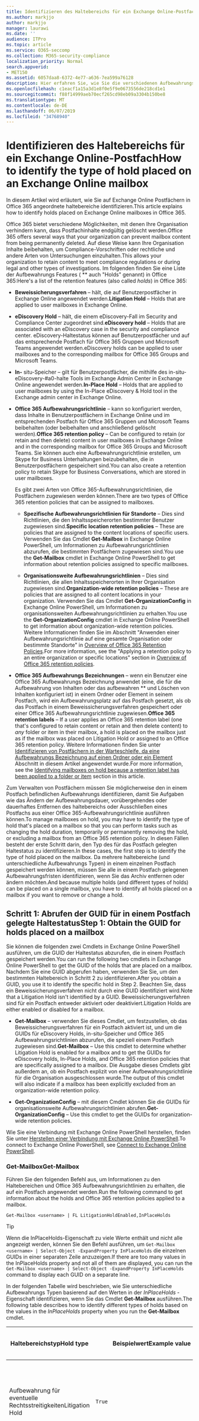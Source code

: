 ```yaml
---
title: Identifizieren des Haltebereichs für ein Exchange Online-Postfach
ms.author: markjjo
author: markjjo
manager: laurawi
ms.date: ''
audience: ITPro
ms.topic: article
ms.service: O365-seccomp
ms.collection: M365-security-compliance
localization_priority: Normal
search.appverid:
- MET150
ms.assetid: 6057daa8-6372-4e77-a636-7ea599a76128
description: Hier erfahren Sie, wie Sie die verschiedenen Aufbewahrungs Typen identifizieren können, die in einem Office 365 Postfach gespeichert werden können. Zu diesen Aufbewahrungsarten zählen Beweissicherungsverfahren, eDiscovery-Haltestatus und Office 365-Aufbewahrungsrichtlinien. Sie können auch ermitteln, ob ein Benutzer von einer unternehmensweiten Aufbewahrungsrichtlinie ausgeschlossen wurde.
ms.openlocfilehash: c1eacf1a15a3d1e8f0e5f9e0673556de218cd1e1
ms.sourcegitcommit: f88f14999aeb70ecf265cd98eb09a3304b150be8
ms.translationtype: MT
ms.contentlocale: de-DE
ms.lasthandoff: 06/07/2019
ms.locfileid: "34768940"
---
```

# <a name="how-to-identify-the-type-of-hold-placed-on-an-exchange-online-mailbox"></a><span data-ttu-id="e94b4-105">Identifizieren des Haltebereichs für ein Exchange Online-Postfach</span><span class="sxs-lookup"><span data-stu-id="e94b4-105">How to identify the type of hold placed on an Exchange Online mailbox</span></span>

<span data-ttu-id="e94b4-106">In diesem Artikel wird erläutert, wie Sie auf Exchange Online Postfächern in Office 365 angeordnete haltebereiche identifizieren.</span><span class="sxs-lookup"><span data-stu-id="e94b4-106">This article explains how to identify holds placed on Exchange Online mailboxes in Office 365.</span></span>

<span data-ttu-id="e94b4-107">Office 365 bietet verschiedene Möglichkeiten, mit denen Ihre Organisation verhindern kann, dass Postfachinhalte endgültig gelöscht werden.</span><span class="sxs-lookup"><span data-stu-id="e94b4-107">Office 365 offers several ways that your organization can prevent mailbox content from being permanently deleted.</span></span> <span data-ttu-id="e94b4-108">Auf diese Weise kann Ihre Organisation Inhalte beibehalten, um Compliance-Vorschriften oder rechtliche und andere Arten von Untersuchungen einzuhalten.</span><span class="sxs-lookup"><span data-stu-id="e94b4-108">This allows your organization to retain content to meet compliance regulations or during legal and other types of investigations.</span></span> <span data-ttu-id="e94b4-109">Im folgenden finden Sie eine Liste der Aufbewahrungs Features ( \*\* auch "Holds" genannt) in Office 365:</span><span class="sxs-lookup"><span data-stu-id="e94b4-109">Here's a list of the retention features (also called *holds*) in Office 365:</span></span>

- <span data-ttu-id="e94b4-110">**Beweissicherungsverfahren** – hält, die auf Benutzerpostfächer in Exchange Online angewendet werden.</span><span class="sxs-lookup"><span data-stu-id="e94b4-110">**Litigation Hold** – Holds that are applied to user mailboxes in Exchange Online.</span></span>

- <span data-ttu-id="e94b4-111">**eDiscovery Hold** – hält, die einem eDiscovery-Fall im Security and Compliance Center zugeordnet sind.</span><span class="sxs-lookup"><span data-stu-id="e94b4-111">**eDiscovery hold** – Holds that are associated with an eDiscovery case in the security and compliance center.</span></span> <span data-ttu-id="e94b4-112">eDiscovery-Haltestatus können auf Benutzerpostfächer und auf das entsprechende Postfach für Office 365 Gruppen und Microsoft Teams angewendet werden.</span><span class="sxs-lookup"><span data-stu-id="e94b4-112">eDiscovery holds can be applied to user mailboxes and to the corresponding mailbox for Office 365 Groups and Microsoft Teams.</span></span>

- <span data-ttu-id="e94b4-113">**In-** situ-Speicher – gilt für Benutzerpostfächer, die mithilfe des in-situ-eDiscovery-#a0-halte Tools im Exchange Admin Center in Exchange Online angewendet werden.</span><span class="sxs-lookup"><span data-stu-id="e94b4-113">**In-Place Hold** – Holds that are applied to user mailboxes by using the In-Place eDiscovery & Hold tool in the Exchange admin center in Exchange Online.</span></span>

- <span data-ttu-id="e94b4-114">**Office 365 Aufbewahrungsrichtlinie** – kann so konfiguriert werden, dass Inhalte in Benutzerpostfächern in Exchange Online und im entsprechenden Postfach für Office 365 Gruppen und Microsoft Teams beibehalten (oder beibehalten und anschließend gelöscht werden).</span><span class="sxs-lookup"><span data-stu-id="e94b4-114">**Office 365 retention policy** – Can be configured to retain (or retain and then delete) content in user mailboxes in Exchange Online and in the corresponding mailbox for Office 365 Groups and Microsoft Teams.</span></span> <span data-ttu-id="e94b4-115">Sie können auch eine Aufbewahrungsrichtlinie erstellen, um Skype for Business Unterhaltungen beizubehalten, die in Benutzerpostfächern gespeichert sind.</span><span class="sxs-lookup"><span data-stu-id="e94b4-115">You can also create a retention policy to retain Skype for Business Conversations, which are stored in user mailboxes.</span></span>

  <span data-ttu-id="e94b4-116">Es gibt zwei Arten von Office 365-Aufbewahrungsrichtlinien, die Postfächern zugewiesen werden können.</span><span class="sxs-lookup"><span data-stu-id="e94b4-116">There are two types of Office 365 retention policies that can be assigned to mailboxes.</span></span>

    - <span data-ttu-id="e94b4-117">**Spezifische Aufbewahrungsrichtlinien für Standorte** – Dies sind Richtlinien, die den Inhaltsspeicherorten bestimmter Benutzer zugewiesen sind.</span><span class="sxs-lookup"><span data-stu-id="e94b4-117">**Specific location retention policies** – These are policies that are assigned to the content locations of specific users.</span></span> <span data-ttu-id="e94b4-118">Verwenden Sie das Cmdlet **Get-Mailbox** in Exchange Online PowerShell, um Informationen zu Aufbewahrungsrichtlinien abzurufen, die bestimmten Postfächern zugewiesen sind.</span><span class="sxs-lookup"><span data-stu-id="e94b4-118">You use the **Get-Mailbox** cmdlet in Exchange Online PowerShell to get information about retention policies assigned to specific mailboxes.</span></span>

    - <span data-ttu-id="e94b4-119">**Organisationsweite Aufbewahrungsrichtlinien** – Dies sind Richtlinien, die allen Inhaltsspeicherorten in Ihrer Organisation zugewiesen sind.</span><span class="sxs-lookup"><span data-stu-id="e94b4-119">**Organization-wide retention policies** – These are policies that are assigned to all content locations in your organization.</span></span> <span data-ttu-id="e94b4-120">Verwenden Sie das Cmdlet **Get-OrganizationConfig** in Exchange Online PowerShell, um Informationen zu organisationsweiten Aufbewahrungsrichtlinien zu erhalten.</span><span class="sxs-lookup"><span data-stu-id="e94b4-120">You use the **Get-OrganizationConfig** cmdlet in Exchange Online PowerShell to get information about organization-wide retention policies.</span></span>
  <span data-ttu-id="e94b4-121">Weitere Informationen finden Sie im Abschnitt "Anwenden einer Aufbewahrungsrichtlinie auf eine gesamte Organisation oder bestimmte Standorte" in [Overview of Office 365 Retention Policies](retention-policies.md#applying-a-retention-policy-to-an-entire-organization-or-specific-locations).</span><span class="sxs-lookup"><span data-stu-id="e94b4-121">For more information, see the "Applying a retention policy to an entire organization or specific locations" section in [Overview of Office 365 retention policies](retention-policies.md#applying-a-retention-policy-to-an-entire-organization-or-specific-locations).</span></span>

- <span data-ttu-id="e94b4-122">**Office 365 Aufbewahrungs Bezeichnungen** – wenn ein Benutzer eine Office 365 Aufbewahrungs Bezeichnung anwendet (eine, die für die Aufbewahrung von Inhalten oder das aufbewahren \*\* und Löschen von Inhalten konfiguriert ist) in einem Ordner oder Element in seinem Postfach, wird ein Aufbewahrungsplatz auf das Postfach gesetzt, als ob das Postfach in einem Beweissicherungsverfahren gespeichert oder einer Office 365 Aufbewahrungsrichtlinie zugewiesen.</span><span class="sxs-lookup"><span data-stu-id="e94b4-122">**Office 365 retention labels** – If a user applies an Office 365 retention label (one that's configured to retain content or retain and then delete content) to *any* folder or item in their mailbox, a hold is placed on the mailbox just as if the mailbox was placed on Litigation Hold or assigned to an Office 365 retention policy.</span></span> <span data-ttu-id="e94b4-123">Weitere Informationen finden Sie unter [Identifizieren von Postfächern in der Warteschleife, da eine Aufbewahrungs Bezeichnung auf einen Ordner oder ein Element](#identifying-mailboxes-on-hold-because-a-retention-label-has-been-applied-to-a-folder-or-item) Abschnitt in diesem Artikel angewendet wurde.</span><span class="sxs-lookup"><span data-stu-id="e94b4-123">For more information, see the [Identifying mailboxes on hold because a retention label has been applied to a folder or item](#identifying-mailboxes-on-hold-because-a-retention-label-has-been-applied-to-a-folder-or-item) section in this article.</span></span>

<span data-ttu-id="e94b4-124">Zum Verwalten von Postfächern müssen Sie möglicherweise den in einem Postfach befindlichen Aufbewahrungs identifizieren, damit Sie Aufgaben wie das Ändern der Aufbewahrungsdauer, vorübergehendes oder dauerhaftes Entfernen des haltebereichs oder Ausschließen eines Postfachs aus einer Office 365-Aufbewahrungsrichtlinie ausführen können.</span><span class="sxs-lookup"><span data-stu-id="e94b4-124">To manage mailboxes on hold, you may have to identify the type of hold that's placed on a mailbox so that you can perform tasks such as changing the hold duration, temporarily or permanently removing the hold, or excluding a mailbox from an Office 365 retention policy.</span></span> <span data-ttu-id="e94b4-125">In diesen Fällen besteht der erste Schritt darin, den Typ des für das Postfach gelegten Haltestatus zu identifizieren.</span><span class="sxs-lookup"><span data-stu-id="e94b4-125">In these cases, the first step is to identify the type of hold placed on the mailbox.</span></span> <span data-ttu-id="e94b4-126">Da mehrere haltebereiche (und unterschiedliche Aufbewahrungs Typen) in einem einzelnen Postfach gespeichert werden können, müssen Sie alle in einem Postfach gelegenen Aufbewahrungsfristen identifizieren, wenn Sie das Archiv entfernen oder ändern möchten.</span><span class="sxs-lookup"><span data-stu-id="e94b4-126">And because multiple holds (and different types of holds) can be placed on a single mailbox, you have to identify all holds placed on a mailbox if you want to remove or change a hold.</span></span>

## <a name="step-1-obtain-the-guid-for-holds-placed-on-a-mailbox"></a><span data-ttu-id="e94b4-127">Schritt 1: Abrufen der GUID für in einem Postfach gelegte Haltestatus</span><span class="sxs-lookup"><span data-stu-id="e94b4-127">Step 1: Obtain the GUID for holds placed on a mailbox</span></span>

<span data-ttu-id="e94b4-128">Sie können die folgenden zwei Cmdlets in Exchange Online PowerShell ausführen, um die GUID der Haltestatus abzurufen, die in einem Postfach gespeichert werden.</span><span class="sxs-lookup"><span data-stu-id="e94b4-128">You can run the following two cmdlets in Exchange Online PowerShell to get the GUID of the holds that are placed on a mailbox.</span></span> <span data-ttu-id="e94b4-129">Nachdem Sie eine GUID abgerufen haben, verwenden Sie Sie, um den bestimmten Haltebereich in Schritt 2 zu identifizieren.</span><span class="sxs-lookup"><span data-stu-id="e94b4-129">After you obtain a GUID, you use it to identify the specific hold in Step 2.</span></span> <span data-ttu-id="e94b4-130">Beachten Sie, dass ein Beweissicherungsverfahren nicht durch eine GUID identifiziert wird.</span><span class="sxs-lookup"><span data-stu-id="e94b4-130">Note that a Litigation Hold isn't identified by a GUID.</span></span> <span data-ttu-id="e94b4-131">Beweissicherungsverfahren sind für ein Postfach entweder aktiviert oder deaktiviert.</span><span class="sxs-lookup"><span data-stu-id="e94b4-131">Litigation Holds are either enabled or disabled for a mailbox.</span></span>

- <span data-ttu-id="e94b4-132">**Get-Mailbox** – verwenden Sie dieses Cmdlet, um festzustellen, ob das Beweissicherungsverfahren für ein Postfach aktiviert ist, und um die GUIDs für eDiscovery Holds, in-situ-Speicher und Office 365 Aufbewahrungsrichtlinien abzurufen, die speziell einem Postfach zugewiesen sind.</span><span class="sxs-lookup"><span data-stu-id="e94b4-132">**Get-Mailbox** – Use this cmdlet to determine whether Litigation Hold is enabled for a mailbox and to get the GUIDs for eDiscovery holds, In-Place Holds, and Office 365 retention policies that are specifically assigned to a mailbox.</span></span> <span data-ttu-id="e94b4-133">Die Ausgabe dieses Cmdlets gibt außerdem an, ob ein Postfach explizit von einer Aufbewahrungsrichtlinie für die Organisation ausgeschlossen wurde.</span><span class="sxs-lookup"><span data-stu-id="e94b4-133">The output of this cmdlet will also indicate if a mailbox has been explicitly excluded from an organization-wide retention policy.</span></span>

- <span data-ttu-id="e94b4-134">**Get-OrganizationConfig** – mit diesem Cmdlet können Sie die GUIDs für organisationsweite Aufbewahrungsrichtlinien abrufen.</span><span class="sxs-lookup"><span data-stu-id="e94b4-134">**Get-OrganizationConfig** – Use this cmdlet to get the GUIDs for organization-wide retention policies.</span></span>

<span data-ttu-id="e94b4-135">Wie Sie eine Verbindung mit Exchange Online PowerShell herstellen, finden Sie unter [Herstellen einer Verbindung mit Exchange Online PowerShell](https://docs.microsoft.com/powershell/exchange/exchange-online/connect-to-exchange-online-powershell/connect-to-exchange-online-powershell?view=exchange-ps).</span><span class="sxs-lookup"><span data-stu-id="e94b4-135">To connect to Exchange Online PowerShell, see [Connect to Exchange Online PowerShell](https://docs.microsoft.com/powershell/exchange/exchange-online/connect-to-exchange-online-powershell/connect-to-exchange-online-powershell?view=exchange-ps).</span></span>

### <a name="get-mailbox"></a><span data-ttu-id="e94b4-136">Get-Mailbox</span><span class="sxs-lookup"><span data-stu-id="e94b4-136">Get-Mailbox</span></span>

<span data-ttu-id="e94b4-137">Führen Sie den folgenden Befehl aus, um Informationen zu den Haltebereichen und Office 365 Aufbewahrungsrichtlinien zu erhalten, die auf ein Postfach angewendet werden.</span><span class="sxs-lookup"><span data-stu-id="e94b4-137">Run the following command to get information about the holds and Office 365 retention policies applied to a mailbox.</span></span>

```
Get-Mailbox <username> | FL LitigationHoldEnabled,InPlaceHolds
```

> [!TIP]
> <span data-ttu-id="e94b4-138">Wenn die InPlaceHolds-Eigenschaft zu viele Werte enthält und nicht alle angezeigt werden, können Sie den Befehl ausführen, um `Get-Mailbox <username> | Select-Object -ExpandProperty InPlaceHolds` die einzelnen GUIDs in einer separaten Zeile anzuzeigen.</span><span class="sxs-lookup"><span data-stu-id="e94b4-138">If there are too many values in the InPlaceHolds property and not all of them are displayed, you can run the `Get-Mailbox <username> | Select-Object -ExpandProperty InPlaceHolds` command to display each GUID on a separate line.</span></span>

<span data-ttu-id="e94b4-139">In der folgenden Tabelle wird beschrieben, wie Sie unterschiedliche Aufbewahrungs Typen basierend auf den Werten in der *InPlaceHolds* -Eigenschaft identifizieren, wenn Sie das Cmdlet **Get-Mailbox** ausführen.</span><span class="sxs-lookup"><span data-stu-id="e94b4-139">The following table describes how to identify different types of holds based on the values in the *InPlaceHolds* property when you run the **Get-Mailbox** cmdlet.</span></span>


|<span data-ttu-id="e94b4-140">Haltebereichstyp</span><span class="sxs-lookup"><span data-stu-id="e94b4-140">Hold type</span></span>  |<span data-ttu-id="e94b4-141">Beispielwert</span><span class="sxs-lookup"><span data-stu-id="e94b4-141">Example value</span></span>  |<span data-ttu-id="e94b4-142">Vorgehensweise zum Identifizieren des Haltestatus</span><span class="sxs-lookup"><span data-stu-id="e94b4-142">How to identify the hold</span></span>  |
|---------|---------|---------|
|<span data-ttu-id="e94b4-143">Aufbewahrung für eventuelle Rechtsstreitigkeiten</span><span class="sxs-lookup"><span data-stu-id="e94b4-143">Litigation Hold</span></span>     |    `True`     |     <span data-ttu-id="e94b4-144">Das Beweissicherungsverfahren ist für ein Postfach aktiviert, wenn die *LitigationHoldEnabled* - `True`Eigenschaft auf festgelegt ist.</span><span class="sxs-lookup"><span data-stu-id="e94b4-144">Litigation Hold is enabled for a mailbox when the *LitigationHoldEnabled* property is set to `True`.</span></span>    |
|<span data-ttu-id="e94b4-145">eDiscovery-Aufbewahrung</span><span class="sxs-lookup"><span data-stu-id="e94b4-145">eDiscovery hold</span></span>     |  `UniH7d895d48-7e23-4a8d-8346-533c3beac15d`       |   <span data-ttu-id="e94b4-146">Die *InPlaceHolds-Eigenschaft* enthält die GUID aller Halterungen, die einem eDiscovery-Fall im Security and Compliance Center zugeordnet sind.</span><span class="sxs-lookup"><span data-stu-id="e94b4-146">The *InPlaceHolds property* contains the GUID of any hold associated with an eDiscovery case in the security and compliance center.</span></span> <span data-ttu-id="e94b4-147">Sie können feststellen, dass es sich um einen eDiscovery-Speicher handelt `UniH` , da die GUID mit dem Präfix beginnt (das einen einheitlichen Haltestatus bezeichnet).</span><span class="sxs-lookup"><span data-stu-id="e94b4-147">You can tell this is an eDiscovery hold because the GUID starts with the `UniH` prefix (which denotes a Unified Hold).</span></span>      |
|<span data-ttu-id="e94b4-148">Compliance-Archiv</span><span class="sxs-lookup"><span data-stu-id="e94b4-148">In-Place Hold</span></span>     |     `c0ba3ce811b6432a8751430937152491` <br/> <span data-ttu-id="e94b4-149">oder</span><span class="sxs-lookup"><span data-stu-id="e94b4-149">or</span></span> <br/> `cld9c0a984ca74b457fbe4504bf7d3e00de`  |     <span data-ttu-id="e94b4-150">Die *InPlaceHolds* -Eigenschaft enthält die GUID des in-situ-Speichers, der im Postfach platziert wird.</span><span class="sxs-lookup"><span data-stu-id="e94b4-150">The *InPlaceHolds* property contains the GUID of the In-Place Hold that's placed on the mailbox.</span></span> <span data-ttu-id="e94b4-151">Sie können feststellen, dass es sich um einen in-situ-Speicher handelt, da die GUID entweder nicht mit einem `cld` Präfix beginnt oder mit dem Präfix beginnt.</span><span class="sxs-lookup"><span data-stu-id="e94b4-151">You can tell this is an In-Place Hold because the GUID either doesn't start with a prefix or it starts with the `cld` prefix.</span></span>     |
|<span data-ttu-id="e94b4-152">Office 365 Aufbewahrungsrichtlinie, die speziell auf das Postfach angewendet wird</span><span class="sxs-lookup"><span data-stu-id="e94b4-152">Office 365 retention policy specifically applied to the mailbox</span></span>     |    `mbxcdbbb86ce60342489bff371876e7f224:1` <br/> <span data-ttu-id="e94b4-153">oder</span><span class="sxs-lookup"><span data-stu-id="e94b4-153">or</span></span> <br/> `skp127d7cf1076947929bf136b7a2a8c36f:3`     |     <span data-ttu-id="e94b4-154">Die InPlaceHolds-Eigenschaft enthält GUIDs einer bestimmten Aufbewahrungsrichtlinie für Standorte, die auf das Postfach angewendet wird.</span><span class="sxs-lookup"><span data-stu-id="e94b4-154">The InPlaceHolds property contains GUIDs of any specific location retention policy that's applied to the mailbox.</span></span> <span data-ttu-id="e94b4-155">Sie können Aufbewahrungsrichtlinien identifizieren, da die GUID mit `mbx` dem oder `skp` dem Präfix beginnt.</span><span class="sxs-lookup"><span data-stu-id="e94b4-155">You can identify retention policies because the GUID starts with the `mbx` or the `skp` prefix.</span></span> <span data-ttu-id="e94b4-156">Das `skp` Präfix gibt an, dass die Aufbewahrungsrichtlinie auf Skype for Business Unterhaltungen im Postfach des Benutzers angewendet wird.</span><span class="sxs-lookup"><span data-stu-id="e94b4-156">The `skp` prefix indicates that the retention policy is applied to Skype for Business conversations in the user's mailbox.</span></span>    |
|<span data-ttu-id="e94b4-157">Von einer organisationsweiten Office 365 Aufbewahrungsrichtlinie ausgeschlossen</span><span class="sxs-lookup"><span data-stu-id="e94b4-157">Excluded from an organization-wide Office 365 retention policy</span></span>     |   `-mbxe9b52bf7ab3b46a286308ecb29624696`      |     <span data-ttu-id="e94b4-158">Wenn ein Postfach aus einer organisationsweiten Office 365 Aufbewahrungsrichtlinie ausgeschlossen wird, wird die GUID für die Aufbewahrungsrichtlinie, von der das Postfach ausgeschlossen wird, in der InPlaceHolds-Eigenschaft angezeigt `-mbx` und durch das Präfix identifiziert.</span><span class="sxs-lookup"><span data-stu-id="e94b4-158">If a mailbox is excluded from an organization-wide Office 365 retention policy, the GUID for the retention policy the mailbox is excluded from is displayed in the InPlaceHolds property and is identified by the `-mbx` prefix.</span></span>    |

### <a name="get-organizationconfig"></a><span data-ttu-id="e94b4-159">Get-OrganizationConfig</span><span class="sxs-lookup"><span data-stu-id="e94b4-159">Get-OrganizationConfig</span></span>
<span data-ttu-id="e94b4-160">Wenn die *InPlaceHolds* -Eigenschaft beim Ausführen des Cmdlets **Get-Mailbox** leer ist, kann es möglicherweise eine oder mehrere organisationsweite Office 365 Aufbewahrungsrichtlinien auf das Postfach angewendet werden.</span><span class="sxs-lookup"><span data-stu-id="e94b4-160">If the *InPlaceHolds* property is empty when you run the **Get-Mailbox** cmdlet, there still may be one or more organization-wide Office 365 retention policies applied to the mailbox.</span></span> <span data-ttu-id="e94b4-161">Führen Sie den folgenden Befehl in Exchange Online PowerShell aus, um eine Liste von GUIDs für organisationsweite Office 365-Aufbewahrungsrichtlinien abzurufen.</span><span class="sxs-lookup"><span data-stu-id="e94b4-161">Run the following command in Exchange Online PowerShell to get a list of GUIDs for organization-wide Office 365 retention policies.</span></span>

```
Get-OrganizationConfig | FL InPlaceHolds
```

> [!TIP]
> <span data-ttu-id="e94b4-162">Wenn die InPlaceHolds-Eigenschaft zu viele Werte enthält und nicht alle angezeigt werden, können Sie den Befehl ausführen, um `Get-OrganizationConfig | Select-Object -ExpandProperty InPlaceHolds` die einzelnen GUIDs in einer separaten Zeile anzuzeigen.</span><span class="sxs-lookup"><span data-stu-id="e94b4-162">If there are too many values in the InPlaceHolds property and not all of them are displayed, you can run the `Get-OrganizationConfig | Select-Object -ExpandProperty InPlaceHolds` command to display each GUID on a separate line.</span></span>

<span data-ttu-id="e94b4-163">In der folgenden Tabelle werden die unterschiedlichen Typen von organisationsweiten Haltebereichen beschrieben, und Sie können jeden Typ basierend auf den in der *InPlaceHolds* -Eigenschaft enthaltenen GUIDs identifizieren, wenn Sie das Cmdlet **Get-OrganizationConfig** ausführen.</span><span class="sxs-lookup"><span data-stu-id="e94b4-163">The following table describes the different types of organization-wide holds and how to identify each type based on the GUIDs contained in *InPlaceHolds* property when you run the **Get-OrganizationConfig** cmdlet.</span></span>


|<span data-ttu-id="e94b4-164">Haltebereichstyp</span><span class="sxs-lookup"><span data-stu-id="e94b4-164">Hold type</span></span>  |<span data-ttu-id="e94b4-165">Beispielwert</span><span class="sxs-lookup"><span data-stu-id="e94b4-165">Example value</span></span>  |<span data-ttu-id="e94b4-166">Beschreibung</span><span class="sxs-lookup"><span data-stu-id="e94b4-166">Description</span></span>  |
|---------|---------|---------|
|<span data-ttu-id="e94b4-167">Office 365 von Aufbewahrungsrichtlinien, die auf Exchange-Postfächer, öffentliche Exchange-Ordner und Chats von Teams angewendet werden</span><span class="sxs-lookup"><span data-stu-id="e94b4-167">Office 365 retention policies applied to Exchange mailboxes, Exchange public folders, and Teams chats</span></span>    |      `mbx7cfb30345d454ac0a989ab3041051209:2`   |   <span data-ttu-id="e94b4-168">Organisationsweite Aufbewahrungsrichtlinien, die auf Exchange-Postfächer, öffentliche Exchange-Ordner und 1xN-Chats in Microsoft Teams angewendet werden, werden durch `mbx` GUIDs identifiziert, die mit dem Präfix beginnen.</span><span class="sxs-lookup"><span data-stu-id="e94b4-168">Organization-wide retention policies applied to Exchange mailboxes, Exchange public folders, and 1xN chats in Microsoft Teams are identified by GUIDs that start with the `mbx` prefix.</span></span> <span data-ttu-id="e94b4-169">Hinweis 1xN-Chats werden im Postfach der einzelnen Chat Teilnehmer gespeichert.</span><span class="sxs-lookup"><span data-stu-id="e94b4-169">Note 1xN chats are stored in the mailbox of the individual chat participants.</span></span>      |
|<span data-ttu-id="e94b4-170">Office 365-Aufbewahrungsrichtlinie, die auf Office 365 Gruppen und Teams Kanal Nachrichten angewendet wird</span><span class="sxs-lookup"><span data-stu-id="e94b4-170">Office 365 retention policy applied to Office 365 Groups and Teams channel messages</span></span>     |   `grp1a0a132ee8944501a4bb6a452ec31171:3`      |    <span data-ttu-id="e94b4-171">Organisationsweite Aufbewahrungsrichtlinien, die auf Office 365 Gruppen und Kanal Nachrichten in Microsoft Teams angewendet werden, werden durch GUIDs identifiziert `grp` , die mit dem Präfix beginnen.</span><span class="sxs-lookup"><span data-stu-id="e94b4-171">Organization-wide retention policies applied to Office 365 groups and channel messages in Microsoft Teams are identified by GUIDs that start with the `grp` prefix.</span></span> <span data-ttu-id="e94b4-172">Hinweis Kanal Nachrichten werden im Gruppenpostfach gespeichert, das einem Microsoft-Team zugeordnet ist.</span><span class="sxs-lookup"><span data-stu-id="e94b4-172">Note channel messages are stored in the group mailbox that is associated with a Microsoft Team.</span></span>     |

<span data-ttu-id="e94b4-173">Weitere Informationen zu Aufbewahrungsrichtlinien, die auf Microsoft Teams angewendet werden, finden Sie im Abschnitt "Teams-Standort" unter [Übersicht über Aufbewahrungsrichtlinien](retention-policies.md#applying-a-retention-policy-to-an-entire-organization-or-specific-locations).</span><span class="sxs-lookup"><span data-stu-id="e94b4-173">For more information retention policies applied to Microsoft Teams, see the "Teams location" section [Overview of retention policies](retention-policies.md#applying-a-retention-policy-to-an-entire-organization-or-specific-locations).</span></span>

### <a name="understanding-the-format-of-the-inplaceholds-value-for-retention-policies"></a><span data-ttu-id="e94b4-174">Grundlegendes zum Format des InPlaceHolds-Werts für Aufbewahrungsrichtlinien</span><span class="sxs-lookup"><span data-stu-id="e94b4-174">Understanding the format of the InPlaceHolds value for retention policies</span></span>

<span data-ttu-id="e94b4-175">Zusätzlich zum Präfix (MBX, SKP oder GRP), das ein Element in der InPlaceHolds-Eigenschaft als Office 365 Aufbewahrungsrichtlinie identifiziert, enthält der Wert auch ein Suffix, das den Typ der Aufbewahrungsaktion identifiziert, die für die Richtlinie konfiguriert ist.</span><span class="sxs-lookup"><span data-stu-id="e94b4-175">In addition to the prefix (mbx, skp, or grp) that identifies an item in the InPlaceHolds property as an Office 365 retention policy, the value also contains a suffix that identifies the type of retention action that's configured for the policy.</span></span> <span data-ttu-id="e94b4-176">Beispielsweise wird das Aktions Suffix in den folgenden Beispielen fett dargestellt:</span><span class="sxs-lookup"><span data-stu-id="e94b4-176">For example, the action suffix is highlighted in bold type in the following examples:</span></span>

   <span data-ttu-id="e94b4-177">`skp127d7cf1076947929bf136b7a2a8c36f`**: 1**</span><span class="sxs-lookup"><span data-stu-id="e94b4-177">`skp127d7cf1076947929bf136b7a2a8c36f`**:1**</span></span>

   <span data-ttu-id="e94b4-178">`mbx7cfb30345d454ac0a989ab3041051209`**: 2**</span><span class="sxs-lookup"><span data-stu-id="e94b4-178">`mbx7cfb30345d454ac0a989ab3041051209`**:2**</span></span>

   <span data-ttu-id="e94b4-179">`grp1a0a132ee8944501a4bb6a452ec31171`**: 3**</span><span class="sxs-lookup"><span data-stu-id="e94b4-179">`grp1a0a132ee8944501a4bb6a452ec31171`**:3**</span></span>

<span data-ttu-id="e94b4-180">In der folgenden Tabelle werden die drei möglichen Aufbewahrungsaktionen definiert:</span><span class="sxs-lookup"><span data-stu-id="e94b4-180">The following table defines the three possible retention actions:</span></span>

|<span data-ttu-id="e94b4-181">Wert</span><span class="sxs-lookup"><span data-stu-id="e94b4-181">Value</span></span>  |<span data-ttu-id="e94b4-182">Beschreibung</span><span class="sxs-lookup"><span data-stu-id="e94b4-182">Description</span></span>  |
|---------|---------|
|<span data-ttu-id="e94b4-183">**1**</span><span class="sxs-lookup"><span data-stu-id="e94b4-183">**1**</span></span>     | <span data-ttu-id="e94b4-184">Gibt an, dass die Aufbewahrungsrichtlinie zum Löschen von Elementen konfiguriert ist.</span><span class="sxs-lookup"><span data-stu-id="e94b4-184">Indicates the retention policy is configured to delete items.</span></span> <span data-ttu-id="e94b4-185">Die Richtlinie behält keine Elemente bei.</span><span class="sxs-lookup"><span data-stu-id="e94b4-185">The policy doesn't retain items.</span></span>        |
|<span data-ttu-id="e94b4-186">**2**</span><span class="sxs-lookup"><span data-stu-id="e94b4-186">**2**</span></span>    |    <span data-ttu-id="e94b4-187">Gibt an, dass die Aufbewahrungsrichtlinie zum Speichern von Elementen konfiguriert ist.</span><span class="sxs-lookup"><span data-stu-id="e94b4-187">Indicates the retention policy is configured to hold items.</span></span> <span data-ttu-id="e94b4-188">Die Richtlinie löscht keine Elemente nach Ablauf des Aufbewahrungszeitraums.</span><span class="sxs-lookup"><span data-stu-id="e94b4-188">The policy doesn't delete items after the retention period expires.</span></span>     |
|<span data-ttu-id="e94b4-189">**3**</span><span class="sxs-lookup"><span data-stu-id="e94b4-189">**3**</span></span>     |   <span data-ttu-id="e94b4-190">Gibt an, dass die Aufbewahrungsrichtlinie so konfiguriert ist, dass Sie Elemente aufbewahrt und anschließend nach Ablauf des Aufbewahrungszeitraums gelöscht wird.</span><span class="sxs-lookup"><span data-stu-id="e94b4-190">Indicates the retention policy is configured to hold items and then delete them after the retention period expires.</span></span>      |

<span data-ttu-id="e94b4-191">Weitere Informationen zu Aufbewahrungsaktionen finden Sie im Abschnitt "Aufbewahrung von Inhalten für einen bestimmten Zeitraum" in Übersicht über [Aufbewahrungsrichtlinien](retention-policies.md#retaining-content-for-a-specific-period-of-time).</span><span class="sxs-lookup"><span data-stu-id="e94b4-191">For more information about retention actions, see the "Retaining content for a specific period of time" section in [Overview of retention policies](retention-policies.md#retaining-content-for-a-specific-period-of-time).</span></span>
   
## <a name="step-2-use-the-guid-to-identify-the-hold"></a><span data-ttu-id="e94b4-192">Schritt 2: Verwenden der GUID zum Identifizieren des Haltestatus</span><span class="sxs-lookup"><span data-stu-id="e94b4-192">Step 2: Use the GUID to identify the hold</span></span>

<span data-ttu-id="e94b4-193">Nachdem Sie die GUID für einen auf ein Postfach angewendeten Haltestatus abgerufen haben, besteht der nächste Schritt darin, diese GUID zum Identifizieren des Haltestatus zu verwenden.</span><span class="sxs-lookup"><span data-stu-id="e94b4-193">After you obtain the GUID for a hold that is applied to a mailbox, the next step is to use that GUID to identify the hold.</span></span> <span data-ttu-id="e94b4-194">In den folgenden Abschnitten wird gezeigt, wie Sie den Namen des Haltestatus (und andere Informationen) mithilfe der Hold-GUID identifizieren.</span><span class="sxs-lookup"><span data-stu-id="e94b4-194">The following sections show how to identify the name of the hold (and other information) by using the hold GUID.</span></span>

### <a name="ediscovery-holds"></a><span data-ttu-id="e94b4-195">eDiscovery-Aufbewahrung</span><span class="sxs-lookup"><span data-stu-id="e94b4-195">eDiscovery holds</span></span>

<span data-ttu-id="e94b4-196">Führen Sie die folgenden Befehle in Security #a0 Compliance Center PowerShell aus, um einen eDiscovery-Speicher zu identifizieren, der auf das Postfach angewendet wird.</span><span class="sxs-lookup"><span data-stu-id="e94b4-196">Run the following commands in Security & Compliance Center PowerShell to identify an eDiscovery hold that's applied to the mailbox.</span></span> <span data-ttu-id="e94b4-197">Verwenden Sie die GUID (ohne das UniH-Präfix) für den eDiscovery-Haltebereich, den Sie in Schritt 1 identifiziert haben.</span><span class="sxs-lookup"><span data-stu-id="e94b4-197">Use the GUID (not including the UniH prefix) for the eDiscovery hold that you identified in Step 1.</span></span> <span data-ttu-id="e94b4-198">Der erste Befehl erstellt eine Variable, die Informationen zum Haltestatus enthält.</span><span class="sxs-lookup"><span data-stu-id="e94b4-198">The first command creates a variable that contains information about the hold.</span></span> <span data-ttu-id="e94b4-199">Diese Variable wird in den anderen Befehlen verwendet.</span><span class="sxs-lookup"><span data-stu-id="e94b4-199">This variable is used in the other commands.</span></span> <span data-ttu-id="e94b4-200">Der zweite Befehl zeigt den Namen des eDiscovery-Falls an, dem der Haltebereich zugeordnet ist.</span><span class="sxs-lookup"><span data-stu-id="e94b4-200">The second command displays the name of the eDiscovery case the hold is associated with.</span></span> <span data-ttu-id="e94b4-201">Der dritte Befehl zeigt den Namen des Haltestatus und eine Liste der Postfächer an, für die der Aufbewahrungsplatz gilt.</span><span class="sxs-lookup"><span data-stu-id="e94b4-201">The third command displays the name of the hold and a list of the mailboxes the hold applies to.</span></span>

```
$CaseHold = Get-CaseHoldPolicy <hold GUID without prefix>
```

```
Get-ComplianceCase $CaseHold.CaseId | FL Name
```

```
$CaseHold | FL Name,ExchangeLocation
```

<span data-ttu-id="e94b4-202">Informationen zum Herstellen einer Verbindung mit Security #a0 Compliance Center PowerShell finden Sie unter [Connect to Security #a1 Compliance Center PowerShell](https://docs.microsoft.com/powershell/exchange/office-365-scc/connect-to-scc-powershell/connect-to-scc-powershell?view=exchange-ps).</span><span class="sxs-lookup"><span data-stu-id="e94b4-202">To connect to Security & Compliance Center PowerShell, see  [Connect to Security & Compliance Center PowerShell](https://docs.microsoft.com/powershell/exchange/office-365-scc/connect-to-scc-powershell/connect-to-scc-powershell?view=exchange-ps).</span></span>

### <a name="in-place-holds"></a><span data-ttu-id="e94b4-203">In-Situ-Speicher</span><span class="sxs-lookup"><span data-stu-id="e94b4-203">In-Place Holds</span></span>

<span data-ttu-id="e94b4-204">Führen Sie den folgenden Befehl in Exchange Online PowerShell aus, um den in-situ-Speicher zu identifizieren, der auf das Postfach angewendet wird.</span><span class="sxs-lookup"><span data-stu-id="e94b4-204">Run the following command in Exchange Online PowerShell to identify the In-Place Hold that's applied to the mailbox.</span></span> <span data-ttu-id="e94b4-205">Verwenden Sie die GUID für den in-situ-Speicher, den Sie in Schritt 1 identifiziert haben.</span><span class="sxs-lookup"><span data-stu-id="e94b4-205">Use the GUID for the In-Place Hold that you identified in Step 1.</span></span> <span data-ttu-id="e94b4-206">Der Befehl zeigt den Namen des Haltestatus und eine Liste der Postfächer an, für die der Aufbewahrungsplatz gilt.</span><span class="sxs-lookup"><span data-stu-id="e94b4-206">The command displays the name of the hold and a list of the mailboxes the hold applies to.</span></span>

```
Get-MailboxSearch -InPlaceHoldIdentity <hold GUID> | FL Name,SourceMailboxes
```
<span data-ttu-id="e94b4-207">Beachten Sie Folgendes: Wenn die GUID für den in-situ-Speicher `cld` mit dem Präfix beginnt, müssen Sie unbedingt das Präfix einschließen, wenn Sie den vorherigen Befehl ausführen.</span><span class="sxs-lookup"><span data-stu-id="e94b4-207">Note that if the GUID for the In-Place Hold starts with the `cld` prefix, be sure to include the prefix when running the previous command.</span></span>

### <a name="office-365-retention-policies"></a><span data-ttu-id="e94b4-208">Office 365 von Aufbewahrungsrichtlinien</span><span class="sxs-lookup"><span data-stu-id="e94b4-208">Office 365 retention policies</span></span>

<span data-ttu-id="e94b4-209">Führen Sie den folgenden Befehl in Security #a0 Compliance Center PowerShell aus, um die Office 365-Aufbewahrungsrichtlinie (organisationsweit oder an einem bestimmten Speicherort) zu identifizieren, die auf das Postfach angewendet wird.</span><span class="sxs-lookup"><span data-stu-id="e94b4-209">Run the following command in Security & Compliance Center PowerShell to identity the Office 365 retention policy (organization-wide or specific location) that's applied to the mailbox.</span></span> <span data-ttu-id="e94b4-210">Verwenden Sie die GUID (ohne das in Schritt 1 identifizierte MBX-, SKP-oder GfK-Präfix oder das Aktions Suffix).</span><span class="sxs-lookup"><span data-stu-id="e94b4-210">Use the GUID (not including the mbx, skp, or grp prefix or the action suffix) that you identified in Step 1.</span></span>

```
Get-RetentionCompliancePolicy <hold GUID without prefix or suffix> -DistributionDetail  | FL Name,*Location
```

## <a name="identifying-mailboxes-on-hold-because-a-retention-label-has-been-applied-to-a-folder-or-item"></a><span data-ttu-id="e94b4-211">Identifizieren von Postfächern in der Warteschleife, da eine Aufbewahrungs Bezeichnung auf einen Ordner oder ein Element angewendet wurde</span><span class="sxs-lookup"><span data-stu-id="e94b4-211">Identifying mailboxes on hold because a retention label has been applied to a folder or item</span></span>

<span data-ttu-id="e94b4-212">Wenn ein Benutzer eine Aufbewahrungs Bezeichnung anwendet, die so konfiguriert ist, dass Inhalte beibehalten oder beibehalten und anschließend Inhalt in einem beliebigen Ordner oder Element in seinem Postfach gelöscht werden, wird die *ComplianceTagHoldApplied* -Postfacheigenschaft auf **true**festgelegt.</span><span class="sxs-lookup"><span data-stu-id="e94b4-212">Whenever a user applies a retention label that's configured to retain content or retain and then delete content to any folder or item in their mailbox, the *ComplianceTagHoldApplied* mailbox property is set to **True**.</span></span> <span data-ttu-id="e94b4-213">In diesem Fall gilt das Postfach als in der Warteschleife, als ob es in einem Beweissicherungsverfahren gespeichert oder einer Office 365 Aufbewahrungsrichtlinie zugewiesen wurde.</span><span class="sxs-lookup"><span data-stu-id="e94b4-213">When this happens, the mailbox is considered to be on hold, as if it was placed on Litigation Hold or assigned to an Office 365 retention policy.</span></span> <span data-ttu-id="e94b4-214">Wenn die *ComplianceTagHoldApplied* -Eigenschaft auf **true**festgelegt ist, können die folgenden Dinge auftreten:</span><span class="sxs-lookup"><span data-stu-id="e94b4-214">When the *ComplianceTagHoldApplied* property is set to **True**, the following things may occur:</span></span>

- <span data-ttu-id="e94b4-215">Wenn das Postfach oder das Office 365 Benutzerkonto des Benutzers gelöscht wird, wird das Postfach zu einem inaktiven [Postfach](inactive-mailboxes-in-office-365.md).</span><span class="sxs-lookup"><span data-stu-id="e94b4-215">If the mailbox or the user's Office 365 user account is deleted, the mailbox becomes an [inactive mailbox](inactive-mailboxes-in-office-365.md).</span></span>
- <span data-ttu-id="e94b4-216">Sie können das Postfach nicht deaktivieren (entweder das primäre Postfach oder das Archivpostfach, sofern es aktiviert ist).</span><span class="sxs-lookup"><span data-stu-id="e94b4-216">You aren't able to disable the mailbox (either the primary mailbox or the archive mailbox, if it's enabled).</span></span>
- <span data-ttu-id="e94b4-217">Elemente im Postfach können länger als erwartet aufbewahrt werden.</span><span class="sxs-lookup"><span data-stu-id="e94b4-217">Items in the mailbox may be retained longer than expected.</span></span> <span data-ttu-id="e94b4-218">Dies liegt daran, dass das Postfach in der Warteschleife ist und daher keine Elemente endgültig gelöscht (bereinigt) werden.</span><span class="sxs-lookup"><span data-stu-id="e94b4-218">This is because the mailbox is on hold and therefore no items are permanently deleted (purged).</span></span>

<span data-ttu-id="e94b4-219">Um den Wert der *ComplianceTagHoldApplied* -Eigenschaft anzuzeigen, führen Sie den folgenden Befehl in Exchange Online PowerShell aus:</span><span class="sxs-lookup"><span data-stu-id="e94b4-219">To view the value of the *ComplianceTagHoldApplied* property, run the following command in Exchange Online PowerShell:</span></span>

```
Get-Mailbox <username> |FL ComplianceTagHoldApplied
```

<span data-ttu-id="e94b4-220">Weitere Informationen zu Aufbewahrungs Bezeichnungen finden Sie unter [Overview of Office 365 Retention Labels](labels.md).</span><span class="sxs-lookup"><span data-stu-id="e94b4-220">For more information about retention labels, see [Overview of Office 365 retention labels](labels.md).</span></span>

## <a name="managing-mailboxes-on-delay-hold"></a><span data-ttu-id="e94b4-221">Verwalten von Postfächern in Verzögerungs speichern</span><span class="sxs-lookup"><span data-stu-id="e94b4-221">Managing mailboxes on delay hold</span></span>

<span data-ttu-id="e94b4-222">Nach dem Entfernen eines beliebigen haltebereichs aus einem Postfach wird der Wert der *DelayHoldApplied* -Postfacheigenschaft auf **true**festgelegt.</span><span class="sxs-lookup"><span data-stu-id="e94b4-222">After any type of hold is removed from a mailbox, the value of the *DelayHoldApplied* mailbox property is set to **True**.</span></span> <span data-ttu-id="e94b4-223">Dies tritt auf, wenn der Assistent für verwaltete Ordner das Postfach das nächste Mal verarbeitet und erkennt, dass ein Haltebereich entfernt wurde.</span><span class="sxs-lookup"><span data-stu-id="e94b4-223">This occurs the next time the Managed Folder Assistant processes the mailbox and detects that a hold was removed.</span></span> <span data-ttu-id="e94b4-224">Dies wird als *Verzögerungs* Speicher bezeichnet und bedeutet, dass das tatsächliche Entfernen des Haltestatus für 30 Tage verzögert wird, um zu verhindern, dass Daten endgültig aus dem Postfach gelöscht (bereinigt) werden.</span><span class="sxs-lookup"><span data-stu-id="e94b4-224">This is called a *delay hold* and means that the actual removal of the hold is delayed for 30 days to prevent data from being permanently deleted (purged) from the mailbox.</span></span> <span data-ttu-id="e94b4-225">Dadurch erhalten Administratoren die Möglichkeit, Postfachelemente zu suchen oder wiederherzustellen, die gelöscht werden, nachdem die Aufbewahrungszeit tatsächlich entfernt wurde.</span><span class="sxs-lookup"><span data-stu-id="e94b4-225">This gives admins an opportunity to search for or recover mailbox items that will be purged after the hold is actually removed.</span></span> <span data-ttu-id="e94b4-226">Wenn ein Verzögerungs Speicher auf das Postfach gesetzt wird, wird das Postfach weiterhin für unbegrenzte Dauer aufbewahrt, als ob das Postfach ein Beweissicherungsverfahren aufweist.</span><span class="sxs-lookup"><span data-stu-id="e94b4-226">When a delay hold is placed on the mailbox, the mailbox is still considered to be on hold for an unlimited duration, as if the mailbox was on Litigation Hold.</span></span> <span data-ttu-id="e94b4-227">Nach 30 Tagen läuft die Verzögerungsdauer ab, und Office 365 versucht automatisch, die Verzögerungszeit zu entfernen (indem die *DelayHoldApplied* -Eigenschaft auf **false**festgelegt wird), damit der Haltebereich entfernt wird.</span><span class="sxs-lookup"><span data-stu-id="e94b4-227">After 30 days, the delay hold expires, and Office 365 will automatically attempt to remove the delay hold (by setting the *DelayHoldApplied* property to **False**) so that the hold will be removed.</span></span> <span data-ttu-id="e94b4-228">Nachdem die *DelayHoldApplied* -Eigenschaft auf **false festgelegt**wurde, werden Elemente, die zum Entfernen markiert sind, beim nächsten verarbeiten des Postfachs vom Assistenten für verwaltete Ordner gelöscht.</span><span class="sxs-lookup"><span data-stu-id="e94b4-228">After the *DelayHoldApplied* property to **False**, items that are marked for removal will be purged the next time the mailbox is processed by the Managed Folder Assistant.</span></span>

<span data-ttu-id="e94b4-229">Um den Wert für die *DelayHoldApplied* -Eigenschaft für ein Postfach anzuzeigen, führen Sie den folgenden Befehl in Exchange Online PowerShell aus.</span><span class="sxs-lookup"><span data-stu-id="e94b4-229">To view the value for the *DelayHoldApplied* property for a mailbox, run the following command in Exchange Online PowerShell.</span></span>

```
Get-Mailbox <username> | FL DelayHoldApplied
```

<span data-ttu-id="e94b4-230">Um die Verzögerung zu entfernen, bevor Sie abläuft, können Sie den folgenden Befehl in Exchange Online PowerShell ausführen:</span><span class="sxs-lookup"><span data-stu-id="e94b4-230">To remove the delay hold before it expires, you can run the following command in Exchange Online PowerShell:</span></span> 
 
```
Set-Mailbox <username> -RemoveDelayHoldApplied
```
<span data-ttu-id="e94b4-231">Beachten Sie, dass Ihnen die Rolle "Legal Hold" in Exchange Online zugewiesen werden muss, um den Parameter *RemoveDelayHoldApplied* verwenden zu können.</span><span class="sxs-lookup"><span data-stu-id="e94b4-231">Note that you must be assigned the Legal Hold role in Exchange Online to use the *RemoveDelayHoldApplied* parameter</span></span> 

<span data-ttu-id="e94b4-232">Um die Verzögerung für ein inaktives Postfach zu entfernen, führen Sie den folgenden Befehl in Exchange Online PowerShell aus:</span><span class="sxs-lookup"><span data-stu-id="e94b4-232">To remove the delay hold on an inactive mailbox, run the following command in Exchange Online PowerShell:</span></span>

```
Set-Mailbox <DN or Exchange GUID> -InactiveMailbox -RemoveDelayHoldApplied
```

> [!TIP]
> <span data-ttu-id="e94b4-233">Die beste Möglichkeit zum Angeben eines inaktiven Postfachs im vorherigen Befehl ist die Verwendung des Distinguished Name oder Exchange GUID-Werts.</span><span class="sxs-lookup"><span data-stu-id="e94b4-233">The best way to specify an inactive mailbox in the previous command is to use its Distinguished Name or Exchange GUID value.</span></span> <span data-ttu-id="e94b4-234">Durch Verwenden eines dieser Werte können Sie verhindern, versehentlich das falsche Postfach anzugeben.</span><span class="sxs-lookup"><span data-stu-id="e94b4-234">Using one of these values helps prevent accidentally specifying the wrong mailbox.</span></span> 

## <a name="next-steps"></a><span data-ttu-id="e94b4-235">Nächste Schritte</span><span class="sxs-lookup"><span data-stu-id="e94b4-235">Next steps</span></span>

<span data-ttu-id="e94b4-236">Nachdem Sie die auf ein Postfach angewendeten Haltestatus identifiziert haben, können Sie Aufgaben wie das Ändern der Aufbewahrungsdauer, vorübergehendes oder dauerhaftes Entfernen des Haltestatus oder Ausschließen eines inaktiven Postfachs aus einer Office 365-Aufbewahrungsrichtlinie ausführen.</span><span class="sxs-lookup"><span data-stu-id="e94b4-236">After you identify the holds that are applied to a mailbox, you can perform tasks such as changing the duration of the hold, temporarily or permanently removing the hold, or excluding an inactive mailbox from a Office 365 retention policy.</span></span> <span data-ttu-id="e94b4-237">Weitere Informationen zum Durchführen von Aufgaben im Zusammenhang mit Holds finden Sie in einem der folgenden Themen:</span><span class="sxs-lookup"><span data-stu-id="e94b4-237">For more information about performing tasks related to holds, see the one of the following topics:</span></span>

- <span data-ttu-id="e94b4-238">Führen Sie das [>-Befehl für \<das Benutzerpostfach "Sets-RetentionCompliancePolicy-AddExchangeLocationException](https://docs.microsoft.com/powershell/module/exchange/policy-and-compliance-retention/Set-RetentionCompliancePolicy?view=exchange-ps) " in Security #a1 Compliance Center PowerShell aus, um ein Postfach aus einer organisationsweiten Office 365-Aufbewahrungsrichtlinie auszuschließen.</span><span class="sxs-lookup"><span data-stu-id="e94b4-238">Run the [Set-RetentionCompliancePolicy -AddExchangeLocationException \<user mailbox>](https://docs.microsoft.com/powershell/module/exchange/policy-and-compliance-retention/Set-RetentionCompliancePolicy?view=exchange-ps) command in Security & Compliance Center PowerShell to exclude a mailbox from an organization-wide Office 365 retention policy.</span></span> <span data-ttu-id="e94b4-239">Beachten Sie, dass dieser Befehl nur für Aufbewahrungsrichtlinien verwendet werden kann, bei \*\* denen der Wert `All`für die ExchangeLocation-Eigenschaft gleich ist.</span><span class="sxs-lookup"><span data-stu-id="e94b4-239">Note that this command can only be used for retention policies where the value for the *ExchangeLocation* property equals `All`.</span></span>

- <span data-ttu-id="e94b4-240">Führen Sie die [ \<ExcludeFromOrgHolds Hold-GUID ohne Präfix oder Suffix>](https://docs.microsoft.com/powershell/module/exchange/mailboxes/set-mailbox?view=exchange-ps) Befehl in Exchange Online PowerShell aus, um ein inaktives Postfach aus einer organisationsweiten Office 365-Aufbewahrungsrichtlinie auszuschließen.</span><span class="sxs-lookup"><span data-stu-id="e94b4-240">Run the [Set-Mailbox -ExcludeFromOrgHolds \<hold GUID without prefix or suffix>](https://docs.microsoft.com/powershell/module/exchange/mailboxes/set-mailbox?view=exchange-ps) command in Exchange Online PowerShell to exclude an inactive mailbox from an organization-wide Office 365 retention policy.</span></span>

- [<span data-ttu-id="e94b4-241">Ändern der Aufbewahrungsdauer für ein inaktives Postfach in Office 365</span><span class="sxs-lookup"><span data-stu-id="e94b4-241">Change the hold duration for an inactive mailbox in Office 365</span></span>](change-the-hold-duration-for-an-inactive-mailbox.md)

- [<span data-ttu-id="e94b4-242">Löschen eines inaktiven Postfachs in Office 365</span><span class="sxs-lookup"><span data-stu-id="e94b4-242">Delete an inactive mailbox in Office 365</span></span>](delete-an-inactive-mailbox.md)

- [<span data-ttu-id="e94b4-243">Löschen von Elementen im Ordner „Wiederherstellbare Elemente“ für cloudbasierte aufzubewahrende Postfächer</span><span class="sxs-lookup"><span data-stu-id="e94b4-243">Delete items in the Recoverable Items folder of cloud-based mailboxes on hold</span></span>](delete-items-in-the-recoverable-items-folder-of-mailboxes-on-hold.md)
